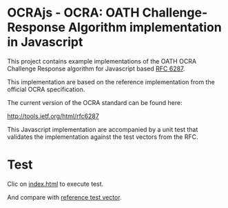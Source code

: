 # OCRAjs - OCRA: OATH Challenge-Response Algorithm implementation in Javascript

This project contains example implementations of the OATH OCRA Challenge Response algorithm for Javascript based [RFC 6287](http://tools.ietf.org/html/rfc6287).

This implementation are based on the reference implementation from the official OCRA specification.

The current version of the OCRA standard can be found here:

http://tools.ietf.org/html/rfc6287

This Javascript implementation are accompanied by a unit test that validates the implementation against the test vectors from the RFC.

# Test

Clic on [index.html](https://htmlpreview.github.io/?https://github.com/ZenProjects/OCRAjs/blob/master/index.html) to execute test.

And compare with [reference test vector](https://tools.ietf.org/html/rfc6287#page-34).

